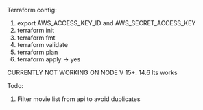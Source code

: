 Terraform config:

1. export AWS_ACCESS_KEY_ID and AWS_SECRET_ACCESS_KEY
2. terraform init
3. terraform fmt
4. terraform validate
5. terraform plan
6. terraform apply -> yes

CURRENTLY NOT WORKING ON NODE V 15+. 14.6 lts works

Todo:

1. Filter movie list from api to avoid duplicates
